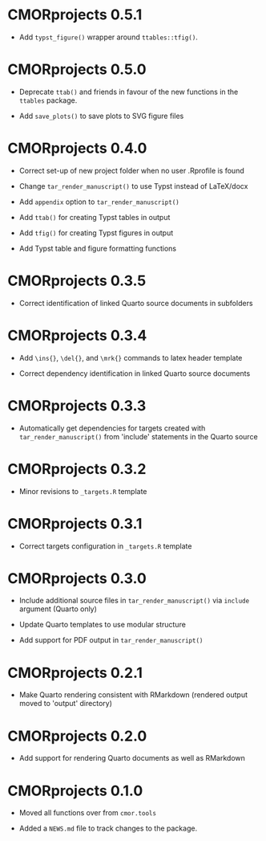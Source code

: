 # CMORprojects 0.5.1

* Add `typst_figure()` wrapper around `ttables::tfig()`.

# CMORprojects 0.5.0

* Deprecate `ttab()` and friends in favour of the new functions in the `ttables` package.

* Add `save_plots()` to save plots to SVG figure files

# CMORprojects 0.4.0

* Correct set-up of new project folder when no user .Rprofile is found

* Change `tar_render_manuscript()` to use Typst instead of LaTeX/docx

* Add `appendix` option to `tar_render_manuscript()`

* Add `ttab()` for creating Typst tables in output

* Add `tfig()` for creating Typst figures in output

* Add Typst table and figure formatting functions

# CMORprojects 0.3.5

* Correct identification of linked Quarto source documents in subfolders

# CMORprojects 0.3.4

* Add `\ins{}`, `\del{}`, and `\mrk{}` commands to latex header template

* Correct dependency identification in linked Quarto source documents

# CMORprojects 0.3.3

* Automatically get dependencies for targets created with `tar_render_manuscript()` from 'include' statements in the Quarto source

# CMORprojects 0.3.2

* Minor revisions to `_targets.R` template

# CMORprojects 0.3.1

* Correct targets configuration in `_targets.R` template

# CMORprojects 0.3.0

* Include additional source files in `tar_render_manuscript()` via `include` argument (Quarto only)

* Update Quarto templates to use modular structure

* Add support for PDF output in `tar_render_manuscript()`

# CMORprojects 0.2.1

* Make Quarto rendering consistent with RMarkdown (rendered output moved to 'output' directory)

# CMORprojects 0.2.0

* Add support for rendering Quarto documents as well as RMarkdown

# CMORprojects 0.1.0

* Moved all functions over from `cmor.tools`

* Added a `NEWS.md` file to track changes to the package.
